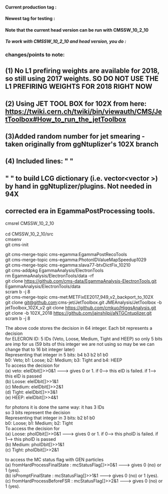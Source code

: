 #### Current production tag : 
#### Newest tag for testing : 
#### Note that the current head version can be run with CMSSW_10_2_10

##### To work with CMSSW_10_2_10 and head version, you do :

### changes/points to note:
## (1) No L1 prefiring weights are available for 2018, so still using 2017 weights. SO DO NOT USE THE L1 PREFIRING WEIGHTS FOR 2018 RIGHT NOW 
## (2) Using JET TOOL BOX for 102X from here: https://twiki.cern.ch/twiki/bin/viewauth/CMS/JetToolbox#How_to_run_the_jetToolbox
## (3)Added random number for jet smearing - taken originally from ggNtuplizer's 102X branch
## (4) Included lines: " <flags LCG_DICT_HEADER="classes.h"/> " 
## " <flags LCG_DICT_XML="classes_def.xml"/> " to build LCG dictionary (i.e. vector<vector<char> >)  by hand in ggNtuplizer/plugins. Not needed in 94X 
## corrected era in EgammaPostProcessing tools. 
  
cmsrel CMSSW_10_2_10 <br>	
cd CMSSW_10_2_10/src <br>
cmsenv <br>
git cms-init <br>

git cms-merge-topic cms-egamma:EgammaPostRecoTools <br>
git cms-merge-topic cms-egamma:PhotonIDValueMapSpeedup1029 <br>
git cms-merge-topic cms-egamma:slava77-btvDictFix_10210 <br>
git cms-addpkg EgammaAnalysis/ElectronTools <br>
rm EgammaAnalysis/ElectronTools/data -rf <br>
git clone https://github.com/cms-data/EgammaAnalysis-ElectronTools.git EgammaAnalysis/ElectronTools/data <br>
scram b -j 8 <br>
git cms-merge-topic cms-met:METFixEE2017_949_v2_backport_to_102X <br>
git clone git@github.com:cms-jet/JetToolbox.git JMEAnalysis/JetToolbox -b jetToolbox_102X_v2
git clone https://github.com/cmkuo/HiggsAnalysis.git <br>
git clone -b 102X_2018 https://github.com/jainshilpi/aNTGCntuplizer.git <br>
scram b -j 8 <br>

The above code stores the decision in 64 integer. Each bit represents a decision<br>
for ELECRON ID: 5 IDs (Veto, Loose, Medium, Tight and HEEP) so only 5 bits are imp for us (59 bits of this integer  we are not using so may be we can change that to 16 bit integer later)<br>
Representing that integer in 5 bits: b4 b3 b2 b1 b0<br>
b0: Veto; b1: Loose; b2: Medium; b3: Tight and b4: HEEP<br>
To access the decision for <br>
(a) veto: eleIDbit[]>>0&1 ---> gives 0 or 1. if 0--> this eID is failed. if 1--> this eID is passed<br>
(b) Loose: eleIDbit[]>>1&1<br>
(c) Medium: eleIDbit[]>>2&1<br>
(d) Tight: eleIDbit[]>>3&1<br>
(e) HEEP: eleIDbit[]>>4&1<br>

for photons it is done the same way: it has 3 IDs<br>
so 3 bits represent the decision<br>
Representing that integer in 3 bits:  b2 b1 b0<br>
b0: Loose; b1: Medium; b2: Tight<br>
To access the decision for <br>
(a) Loose: phoIDbit[]>>0&1 ---> gives 0 or 1. if 0--> this phoID is failed. if 1--> this phoID is passed<br>
(b) Medium: phoIDbit[]>>1&1<br>
(c) Tight: phoIDbit[]>>2&1<br>

to access the MC status flag with GEN particles <br>
(a) fromHardProcessFinalState : mcStatusFlag[]>>0&1 ---> gives 0 (no) or 1 (yes). <br>
(b) isPromptFinalState        : mcStatusFlag[]>>1&1 ---> gives 0 (no) or 1 (yes). <br>
(c) fromHardProcessBeforeFSR  : mcStatusFlag[]>>2&1 ---> gives 0 (no) or 1 (yes). <br>

